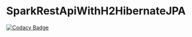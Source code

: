 # SparkRestApiWithH2HibernateJPA
[![Codacy Badge](https://api.codacy.com/project/badge/Grade/16301b79861242a0aa8df93c60a4b708)](https://www.codacy.com/app/Burdzi0/SparkRestApiWithH2HibernateJPA?utm_source=github.com&amp;utm_medium=referral&amp;utm_content=Burdzi0/SparkRestApiWithH2HibernateJPA&amp;utm_campaign=Badge_Grade)
